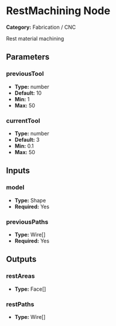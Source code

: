 
# RestMachining Node

**Category:** Fabrication / CNC

Rest material machining

## Parameters


### previousTool
- **Type:** number
- **Default:** 10
- **Min:** 1
- **Max:** 50



### currentTool
- **Type:** number
- **Default:** 3
- **Min:** 0.1
- **Max:** 50



## Inputs


### model
- **Type:** Shape
- **Required:** Yes



### previousPaths
- **Type:** Wire[]
- **Required:** Yes



## Outputs


### restAreas
- **Type:** Face[]



### restPaths
- **Type:** Wire[]




